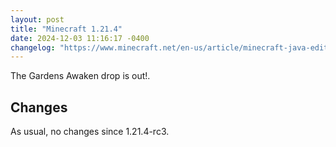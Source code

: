 ```yaml
---
layout: post
title: "Minecraft 1.21.4"
date: 2024-12-03 11:16:17 -0400
changelog: "https://www.minecraft.net/en-us/article/minecraft-java-edition-1-21-4"
---
```


The Gardens Awaken drop is out!.

## Changes

As usual, no changes since 1.21.4-rc3.

